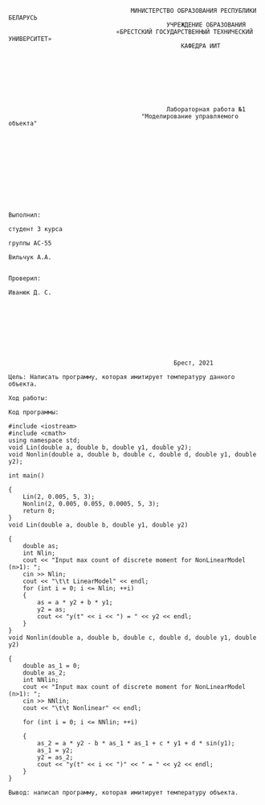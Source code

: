                                      МИНИСТЕРСТВО ОБРАЗОВАНИЯ РЕСПУБЛИКИ БЕЛАРУСЬ
                                                УЧРЕЖДЕНИЕ ОБРАЗОВАНИЯ 
                                  «БРЕСТСКИЙ ГОСУДАРСТВЕННЫЙ ТЕХНИЧЕСКИЙ УНИВЕРСИТЕТ»
                                                    КАФЕДРА ИИТ








                                                Лабораторная работа №1
                                         "Моделирование управляемого объекта"











                                                                                Выполнил:
                                                                                студент 3 курса
                                                                                группы АС-55
                                                                                Вильчук А.А.

                                                                                Проверил:
                                                                                Иванюк Д. С.









                                                  Брест, 2021  





                                                  
`Цель: Написать программу, которая имитирует температуру данного объекта.`

`Ход работы:`

`Код программы:`
```
#include <iostream>
#include <cmath>
using namespace std;
void Lin(double a, double b, double y1, double y2);
void Nonlin(double a, double b, double c, double d, double y1, double y2);

int main()

{
	Lin(2, 0.005, 5, 3);
	Nonlin(2, 0.005, 0.055, 0.0005, 5, 3);
	return 0;
}
void Lin(double a, double b, double y1, double y2)

{
	double as;
	int Nlin;
	cout << "Input max count of discrete moment for NonLinearModel (n>1): ";
	cin >> Nlin;
	cout << "\t\t LinearModel" << endl;
	for (int i = 0; i <= Nlin; ++i)
	{
		as = a * y2 + b * y1;
		y2 = as;
		cout << "y(t" << i << ") = " << y2 << endl;
	}
}
void Nonlin(double a, double b, double c, double d, double y1, double y2)

{
	double as_1 = 0;
	double as_2;
	int NNlin;
	cout << "Input max count of discrete moment for NonLinearModel (n>1): ";
	cin >> NNlin;
	cout << "\t\t Nonlinear" << endl;

	for (int i = 0; i <= NNlin; ++i)

	{
		as_2 = a * y2 - b * as_1 * as_1 + c * y1 + d * sin(y1);
		as_1 = y2;
		y2 = as_2;
		cout << "y(t" << i << ")" << " = " << y2 << endl;
	}
}
```
`Вывод: написал программу, которая имитирует температуру объекта.`